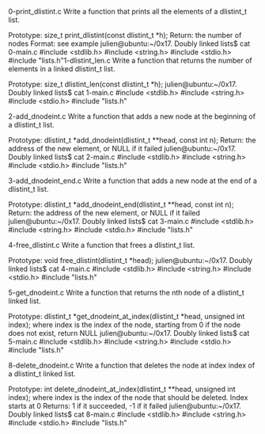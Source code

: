0-print_dlistint.c
Write a function that prints all the elements of a dlistint_t list.

Prototype: size_t print_dlistint(const dlistint_t *h); Return: the number of nodes Format: see example julien@ubuntu:~/0x17. Doubly linked lists$ cat 0-main.c #include <stdlib.h> #include <string.h> #include <stdio.h> #include "lists.h"1-dlistint_len.c
Write a function that returns the number of elements in a linked dlistint_t list.

Prototype: size_t dlistint_len(const dlistint_t *h); julien@ubuntu:~/0x17. Doubly linked lists$ cat 1-main.c #include <stdlib.h> #include <string.h> #include <stdio.h> #include "lists.h"

2-add_dnodeint.c
Write a function that adds a new node at the beginning of a dlistint_t list.

Prototype: dlistint_t *add_dnodeint(dlistint_t **head, const int n); Return: the address of the new element, or NULL if it failed julien@ubuntu:~/0x17. Doubly linked lists$ cat 2-main.c #include <stdlib.h> #include <string.h> #include <stdio.h> #include "lists.h"

3-add_dnodeint_end.c
Write a function that adds a new node at the end of a dlistint_t list.

Prototype: dlistint_t *add_dnodeint_end(dlistint_t **head, const int n); Return: the address of the new element, or NULL if it failed julien@ubuntu:~/0x17. Doubly linked lists$ cat 3-main.c #include <stdlib.h> #include <string.h> #include <stdio.h> #include "lists.h"

4-free_dlistint.c
Write a function that frees a dlistint_t list.

Prototype: void free_dlistint(dlistint_t *head); julien@ubuntu:~/0x17. Doubly linked lists$ cat 4-main.c #include <stdlib.h> #include <string.h> #include <stdio.h> #include "lists.h"

5-get_dnodeint.c
Write a function that returns the nth node of a dlistint_t linked list.

Prototype: dlistint_t *get_dnodeint_at_index(dlistint_t *head, unsigned int index); where index is the index of the node, starting from 0 if the node does not exist, return NULL julien@ubuntu:~/0x17. Doubly linked lists$ cat 5-main.c #include <stdlib.h> #include <string.h> #include <stdio.h> #include "lists.h"

8-delete_dnodeint.c
Write a function that deletes the node at index index of a dlistint_t linked list.

Prototype: int delete_dnodeint_at_index(dlistint_t **head, unsigned int index); where index is the index of the node that should be deleted. Index starts at 0 Returns: 1 if it succeeded, -1 if it failed julien@ubuntu:~/0x17. Doubly linked lists$ cat 8-main.c #include <stdlib.h> #include <string.h> #include <stdio.h> #include "lists.h"


